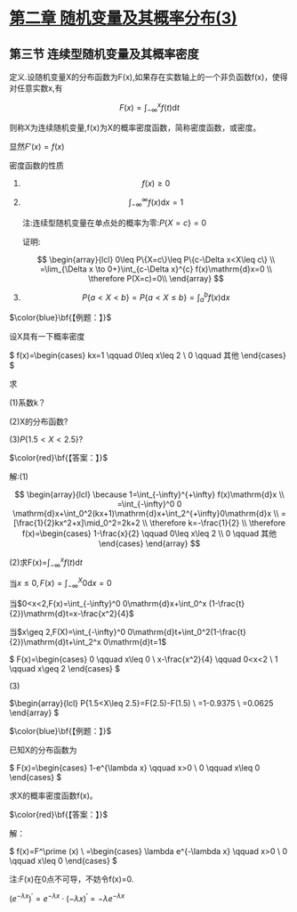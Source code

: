 # [第二章 随机变量及其概率分布(3)](https://www.bilibili.com/video/BV1XJ411173b?p=10)

## 第三节 连续型随机变量及其概率密度

定义.设随机变量X的分布函数为F(x),如果存在实数轴上的一个非负函数f(x)，使得对任意实数x,有

$$
F(x)=\int_{-\infty}^x f(t)\mathrm{d}t
$$

则称X为连续随机变量,f(x)为X的概率密度函数，简称密度函数，或密度。

显然$F'(x)=f(x)$

密度函数的性质

1. $$f(x) \geq 0$$
2. $$\int_{-\infty}^{\infty} f(x)\mathrm{d}x=1$$

    注:连续型随机变量在单点处的概率为零:$P\{X=c\}=0$

    证明:

    $$
    \begin{array}{lcl}
    0\leq P\{X=c\}\leq P\{c-\Delta x<X\leq c\} \\
    =\lim_{\Delta x \to 0+}\int_{c-\Delta x}^{c} f(x)\mathrm{d}x=0 \\
    \therefore P(X=c)=0\\
    \end{array}
    $$

3. $$P\{a<X<b\}=P\{a<X\leq b\}=\int_{a}^{b} f(x)\mathrm{d}x$$

$\color{blue}\bf{【例题：】}$

设X具有一下概率密度

$
f(x)=\begin{cases}
kx=1 \qquad 0\leq x\leq 2 \\
0   \qquad 其他
\end{cases}
$

求

(1)系数k？

(2)X的分布函数?

(3)$P\{1.5<X<2.5\}$?

$\color{red}\bf{【答案：】}$

解:(1)

$$
\begin{array}{lcl}
\because 1=\int_{-\infty}^{+\infty} f(x)\mathrm{d}x \\
=\int_{-\infty}^0 0 \mathrm{d}x+\int_0^2(kx+1)\mathrm{d}x+\int_2^{+\infty}0\mathrm{d}x \\
=[\frac{1}{2}kx^2+x]\mid_0^2=2k+2 \\
\therefore k=-\frac{1}{2} \\
\therefore f(x)=\begin{cases}
1-\frac{x}{2} \qquad 0\leq x\leq 2 \\
0 \qquad 其他
\end{cases}
\end{array}
$$

(2)求F(x)=$\int_{-\infty}^{x} f(t)\mathrm{d}t$

当$x\leq 0,F(x)=\int_{-\infty}^X 0\mathrm{d}x=0$

当$0<x<2,F(x)=\int_{-\infty}^0 0\mathrm{d}x+\int_0^x (1-\frac{t}{2})\mathrm{d}t=x-\frac{x^2}{4}$

当$x\geq 2,F(X)=\int_{-\infty}^0 0\mathrm{d}t+\int_0^2(1-\frac{t}{2})\mathrm{d}t+\int_2^x 0\mathrm{d}t=1$

$
F(x)=\begin{cases}
0 \qquad x\leq 0 \\
x-\frac{x^2}{4} \qquad 0<x<2 \\
1 \qquad x\geq 2
\end{cases}
$

(3)

$\begin{array}{lcl}
P\{1.5<X\leq 2.5\}=F(2.5)-F(1.5) \\
=1-0.9375 \\
=0.0625
\end{array}
$

$\color{blue}\bf{【例题：】}$

已知X的分布函数为

$
F(x)=\begin{cases}
1-e^{\lambda x} \qquad x>0 \\
0 \qquad x\leq 0
\end{cases}
$

求X的概率密度函数f(x)。

$\color{red}\bf{【答案：】}$

解：

$
f(x)=F^\prime (x) \\
=\begin{cases}
\lambda e^{-\lambda x} \qquad x>0 \\
0 \qquad x\leq 0
\end{cases}
$

注:F(x)在0点不可导，不妨令f(x)=0.

$(e^{-\lambda x})^\prime = e^{-\lambda x} \cdot (-\lambda x)^{\prime}=-\lambda e^{-\lambda x}$
